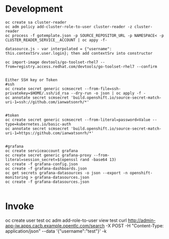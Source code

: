 # Development
```
oc create sa cluster-reader
oc adm policy add-cluster-role-to-user cluster-reader -z cluster-reader
oc process -f gotemplate.json -p SOURCE_REPOSITOR_URL -p NAMESPACE< -p CLUSTER_READER_SERVICE__ACCOUNT | oc appy -f- 

datasource.js - var interpolated = {"username": this.contextSrv.user.login}; then add contextSrv into constructor

oc import-image devtools/go-toolset-rhel7 --from=registry.access.redhat.com/devtools/go-toolset-rhel7 --confirm


Either SSH key or Token
#ssh
oc create secret generic scmsecret --from-file=ssh-privatekey=$HOME/.ssh/id_rsa --dry-run -o json | oc apply -f -
oc annotate secret scmsecret 'build.openshift.io/source-secret-match-uri-1=ssh://github.com/ianwatsonrh/*'


#token
oc create secret generic scmsecret --from-literal=password=Value --type=kubernetes.io/basic-auth
oc annotate secret scmsecret 'build.openshift.io/source-secret-match-uri-1=https://github.com/ianwatsonrh/*'


#grafana
oc create serviceaccount grafana
oc create secret generic grafana-proxy --from-literal=session_secret=$(openssl rand -base64 13)
oc create -f grafana-config.json
oc create -f grafana-dashboards.json
oc get secrets grafana-datasources -o json --export -n openshift-monitoring > grafana-datasources.json
oc create -f grafana-datasources.json


```


# Invoke
oc create user test
oc adm add-role-to-user view test
curl http://admin-app-iw.apps.cacb.example.opentlc.com/search -X POST -H "Content-Type: application/json" --data '{"username":"test"}' -k
 
